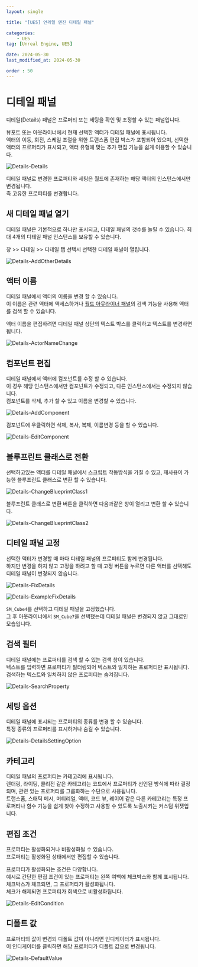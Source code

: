 ```yaml
---
layout: single

title: "[UE5] 언리얼 엔진 디테일 패널"

categories:
    - UE5
tag: [Unreal Engine, UE5]

date: 2024-05-30
last_modified_at: 2024-05-30

order : 50
---
```


# 디테일 패널

디테일(Details) 패널은 프로퍼티 또는 세팅을 확인 및 조정할 수 있는 패널입니다.

뷰포트 또는 아웃라이너에서 현재 선택한 액터가 디테일 패널에 표시됩니다.  
액터의 이동, 회전, 스케일 조절을 위한 트랜스폼 편집 박스가 포함되어 있으며, 선택한 액터의 프로퍼티가 표시되고, 액터 유형에 맞는 추가 편집 기능을 쉽게 이용할 수 있습니다.

![Details-Details]({{site.url}}/images/ue5/ue5/2024-05-30-Details/Details-Details.PNG)

디테일 패널로 변경한 프로퍼티와 세팅은 월드에 존재하는 해당 액터의 인스턴스에서만 변경됩니다.  
즉 고유한 프로퍼티를 변경합니다.

## 새 디테일 패널 열기

디테일 패널은 기본적으로 하나만 표시되고, 디테일 패널의 갯수를 늘릴 수 있습니다.
최대 4개의 디테일 패널 인스턴스를 보유할 수 있습니다.

창 >> 디테일 >> 디테일 탭 선택시 선택한 디테일 패널이 열립니다.

![Details-AddOtherDetails]({{site.url}}/images/ue5/ue5/2024-05-30-Details/Details-AddOtherDetails.PNG)

## 액터 이름

디테일 패널에서 액터의 이름을 변경 할 수 있습니다.  
이 이름은 관련 액터에 액세스하거나 [월드 아웃라이너 패널](https://dev.epicgames.com/documentation/ko-kr/unreal-engine/outliner-in-unreal-engine)의 검색 기능을 사용해 액터를 검색 할 수 있습니다.

액터 이름을 편집하려면 디테일 패널 상단의 텍스트 박스를 클릭하고 텍스트를 변경하면 됩니다.

![Details-ActorNameChange]({{site.url}}/images/ue5/ue5/2024-05-30-Details/Details-ActorNameChange.PNG)

## 컴포넌트 편집

디테일 패널에서 액터에 컴포넌트를 수정 할 수 있습니다.  
이 경우 해당 인스턴스에서만 컴포넌트가 수정되고, 다른 인스턴스에서는 수정되지 않습니다.  
컴포넌트를 삭제, 추가 할 수 있고 이름을 변경할 수 있습니다.

![Details-AddComponent]({{site.url}}/images/ue5/ue5/2024-05-30-Details/Details-AddComponent.PNG)

컴포넌트에 우클릭하면 삭제, 복사, 복제, 이름변경 등을 할 수 있습니다.

![Details-EditComponent]({{site.url}}/images/ue5/ue5/2024-05-30-Details/Details-EditComponent.PNG)

## 블루프린트 클래스로 전환

선택하고있는 액터를 디테일 패널에서 스크립트 작동방식을 가질 수 있고, 재사용이 가능한 블루프린트 클래스로 변환 할 수 있습니다.

![Details-ChangeBlueprintClass1]({{site.url}}/images/ue5/ue5/2024-05-30-Details/Details-ChangeBlueprintClass1.PNG)

블루프린트 클래스로 변환 버튼을 클릭하면 다음과같은 창이 열리고 변환 할 수 있습니다.

![Details-ChangeBlueprintClass2]({{site.url}}/images/ue5/ue5/2024-05-30-Details/Details-ChangeBlueprintClass2.PNG)

## 디테일 패널 고정

선택한 액터가 변경할 때 마다 디테일 패널의 프로퍼티도 함께 변경됩니다.  
하지만 변경을 하지 않고 고정을 하려고 할 때 고정 버튼을 누르면 다른 액터를 선택해도 디테일 패널이 변경되지 않습니다.

![Details-FixDetails]({{site.url}}/images/ue5/ue5/2024-05-30-Details/Details-FixDetails.PNG)

![Details-ExampleFixDetails]({{site.url}}/images/ue5/ue5/2024-05-30-Details/Details-ExampleFixDetails.PNG)

`SM_Cube4`를 선택하고 디테일 패널을 고정했습니다.  
그 후 아웃라이너에서 `SM_Cube7`을 선택했는데 디테일 패널은 변경되지 않고 그대로인 모습입니다.

## 검색 필터

디테일 패널에는 프로퍼티를 검색 할 수 있는 검색 창이 있습니다.  
텍스트를 입력하면 프로퍼티가 필터링되어 텍스트와 일치하는 프로퍼티만 표시됩니다.  
검색하는 텍스트와 일치하지 않은 프로퍼티는 숨겨집니다.

![Details-SearchProperty]({{site.url}}/images/ue5/ue5/2024-05-30-Details/Details-SearchProperty.PNG)

## 세팅 옵션

디테일 패널에 표시되는 프로퍼티의 종류를 변경 할 수 있습니다.  
특정 종류의 프로퍼티를 표시하거나 숨길 수 있습니다.

![Details-DetailsSettingOption]({{site.url}}/images/ue5/ue5/2024-05-30-Details/Details-DetailsSettingOption.PNG)

## 카테고리

디테일 패널의 프로퍼티는 카테고리에 표시됩니다.  
렌더링, 라이팅, 콜리전 같은 카테고리는 코드에서 프로퍼티가 선언된 방식에 따라 결정되며, 관련 있는 프로퍼티를 그룹화하는 수단으로 사용됩니다.  
트랜스폼, 스태틱 메시, 머티리얼, 액터, 코드 뷰, 레이어 같은 다른 카테고리는 특정 프로퍼티나 함수 기능을 쉽게 찾아 수정하고 사용할 수 있도록 노출시키는 커스텀 위젯입니다.

## 편집 조건

프로퍼티는 활성화되거나 비활성화될 수 있습니다.  
프로퍼티는 활성화된 상태에서만 편집할 수 있습니다.

프로퍼티가 활성화되는 조건은 다양합니다.  
예시로 간단한 편집 조건이 있는 프로퍼티는 왼쪽 여백에 체크박스와 함께 표시됩니다.  
체크박스가 체크되면, 그 프로퍼티가 활성화됩니다.  
체크가 해제되면 프로퍼티가 회색으로 비활성화됩니다.

![Details-EditCondition]({{site.url}}/images/ue5/ue5/2024-05-30-Details/Details-EditCondition.PNG)

## 디폴트 값

프로퍼티의 값이 변경되 디폴트 값이 아니라면 인디케이터가 표시됩니다.  
이 인디케이터를 클릭하면 해당 프로퍼티가 디폴트 값으로 변경됩니다.

![Details-DefaultValue]({{site.url}}/images/ue5/ue5/2024-05-30-Details/Details-DefaultValue.PNG)
